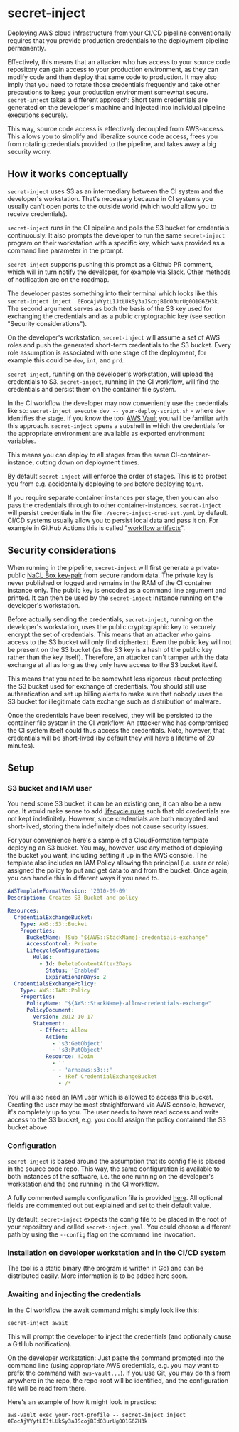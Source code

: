 # secret-inject

Deploying AWS cloud infrastructure from your CI/CD pipeline conventionally requires that you provide production credentials to the deployment pipeline permanently.

Effectively, this means that an attacker who has access to your source code repository can gain access to your production environment, as they can modify code and then deploy that same code to production. It may also imply that you need to rotate those credentials frequently and take other precautions to keep your production environment somewhat secure. `secret-inject` takes a different approach: Short term credentials are generated on the developer's machine and injected into individual pipeline executions securely.

This way, source code access is effectively decoupled from AWS-access. This allows you to simplify and liberalize source code access, frees you from rotating credentials provided to the pipeline, and takes away a big security worry.

## How it works conceptually

`secret-inject` uses S3 as an intermediary between the CI system and the developer's workstation. That's necessary because in CI systems you usually can't open ports to the outside world (which would allow you to receive credentials).

`secret-inject` runs in the CI pipeline and polls the S3 bucket for credentials continuously. It also prompts the developer to run the same `secret-inject` program on their workstation with a specific key, which was provided as a command line parameter in the prompt.

`secret-inject` supports pushing this prompt as a Github PR comment, which will in turn notify the developer, for example via Slack. Other methods of notification are on the roadmap.

The developer pastes something into their terminal which looks like this `secret-inject inject 
0EocAjVYytLIJtLUkSy3aJScojBIdO3urUg0O1G6ZH3k`. The second argument serves as both the basis of the S3 key used for exchanging the credentials and as a public cryptographic key (see section "Security considerations").

On the developer's workstation, `secret-inject` will assume a set of AWS roles and push the generated short-term credentials to the S3 bucket. Every role assumption is associated with one stage of the deployment, for example this could be `dev`, `int`, and `prd`.

`secret-inject`, running on the developer's workstation, will upload the credentials to S3. `secret-inject`, running in the CI workflow, will find the credentials and persist them on the container file system.

In the CI workflow the developer may now conveniently use the credentials like so: `secret-inject execute dev -- your-deploy-script.sh` - where `dev` identifies the stage. If you know the tool [AWS Vault](https://github.com/99designs/aws-vault) you will be familiar with this approach. `secret-inject` opens a subshell in which the credentials for the appropriate environment are available as exported environment variables. 

This means you can deploy to all stages from the same CI-container-instance, cutting down on deployment times.

By default `secret-inject` will enforce the order of stages. This is to protect you from e.g. accidentally deploying to `prd` before deploying to`int`.

If you require separate container instances per stage, then you can also pass the credentials through to other container-instances. `secret-inject` will persist credentials in the file `./secret-inject-cred-set.yaml` by default. CI/CD systems usually allow you to persist local data and pass it on. For example in GitHub Actions this is called "[workflow artifacts](https://docs.github.com/en/actions/guides/storing-workflow-data-as-artifacts)".

## Security considerations

When running in the pipeline, `secret-inject` will first generate a private-public [NaCL Box key-pair](https://nacl.cr.yp.to/box.html) from secure random data. The private key is never published or logged and remains in the RAM of the CI container instance only. The public key is encoded as a command line argument and printed. It can then be used by the `secret-inject` instance running on the developer's workstation.

Before actually sending the credentials, `secret-inject`, running on the developer's workstation, uses the public cryptographic key to securely encrypt the set of credentials. This means that an attacker who gains access to the S3 bucket will only find ciphertext. Even the public key will not be present on the S3 bucket (as the S3 key is a hash of the public key rather than the key itself). Therefore, an attacker can't tamper with the data exchange at all as long as they only have access to the S3 bucket itself.

This means that you need to be somewhat less rigorous about protecting the S3 bucket used for exchange of credentials. You should still use authentication and set up billing alerts to make sure that nobody uses the S3 bucket for illegitimate data exchange such as distribution of malware.

Once the credentials have been received, they will be persisted to the container file system in the CI workflow. An attacker who has compromised the CI system itself could thus access the credentials. Note, however, that credentials will be short-lived (by default they will have a lifetime of 20 minutes).

## Setup

### S3 bucket and IAM user

You need some S3 bucket, it can be an existing one, it can also be a new one. It would make sense to add [lifecycle rules](https://docs.aws.amazon.com/AmazonS3/latest/dev/object-lifecycle-mgmt.html) such that old credentials are not kept indefinitely. However, since credentials are both encrypted and short-lived, storing them indefinitely does not cause security issues.

For your convenience here's a sample of a CloudFormation template deploying an S3 bucket. You may, however, use any method of deploying the bucket you want, including setting it up in the AWS console. The template also includes an IAM Policy allowing the principal (i.e. user or role) assigned the policy to put and get data to and from the bucket. Once again, you can handle this in different ways if you need to. 

```yaml
AWSTemplateFormatVersion: '2010-09-09'
Description: Creates S3 Bucket and policy

Resources:
  CredentialExchangeBucket:
    Type: AWS::S3::Bucket
    Properties:
      BucketName: !Sub "${AWS::StackName}-credentials-exchange"
      AccessControl: Private
      LifecycleConfiguration:
        Rules:
          - Id: DeleteContentAfter2Days
            Status: 'Enabled'
            ExpirationInDays: 2
  CredentialsExchangePolicy:  
    Type: AWS::IAM::Policy
    Properties:
      PolicyName: "${AWS::StackName}-allow-credentials-exchange"
      PolicyDocument:
        Version: 2012-10-17
        Statement:
          - Effect: Allow
            Action: 
              - 's3:GetObject'
              - 's3:PutObject'
            Resource: !Join
              - ''
              - - 'arn:aws:s3:::'
                - !Ref CredentialExchangeBucket
                - /*

```

You will also need an IAM user which is allowed to access this bucket. Creating the user may be most straightforward via AWS console, however, it's completely up to you. The user needs to have read access and write access to the S3 bucket, e.g. you could assign the policy contained the S3 bucket above. 

### Configuration

`secret-inject` is based around the assumption that its config file is placed in the source code repo. This way, the same configuration is available to both instances of the software, i.e. the one running on the developer's workstation and the one running in the CI workflow.

A fully commented sample configuration file is provided [here](examples/secret-inject.yaml). All optional fields are commented out but explained and set to their default value.

By default, `secret-inject` expects the config file to be placed in the root of your repository and called `secret-inject.yaml`. You could choose a different path by using the `--config` flag on the command line invocation.

### Installation on developer workstation and in the CI/CD system 

The tool is a static binary (the program is written in Go) and can be distributed easily. More information is to be added here soon.

### Awaiting and injecting the credentials

In the CI workflow the await command might simply look like this:

```
secret-inject await
```

This will prompt the developer to inject the credentials (and optionally cause a GitHub notification).

On the developer workstation: Just paste the command prompted into the command line (using appropriate AWS credentials, e.g. you may want to prefix the command with `aws-vault...`). If you use Git, you may do this from anywhere in the repo, the repo-root will be identified, and the configuration file will be read from there. 

Here's an example of how it might look in practice:

```
aws-vault exec your-root-profile -- secret-inject inject 0EocAjVYytLIJtLUkSy3aJScojBIdO3urUg0O1G6ZH3k
```
